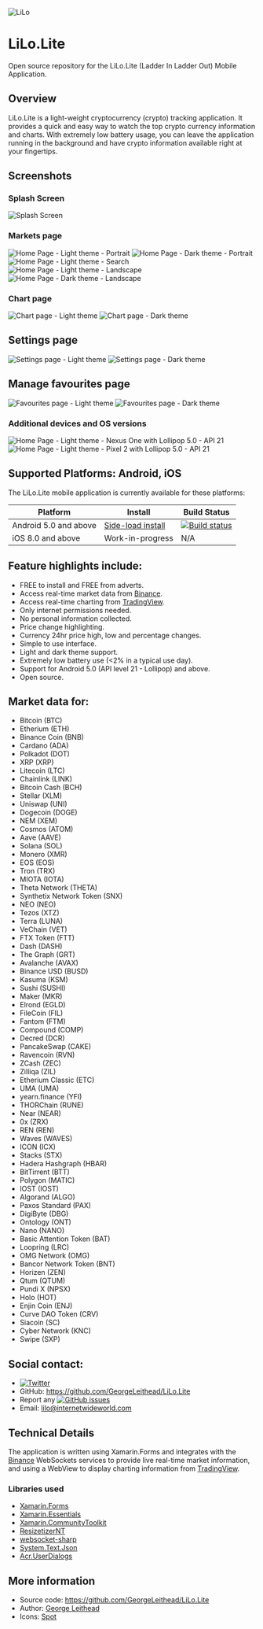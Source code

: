 ![LiLo](Screenshots/launcher_foreground.png "LiLo.Lite - logo")

# LiLo.Lite 
Open source repository for the LiLo.Lite (Ladder In Ladder Out) Mobile Application.

## Overview
LiLo.Lite is a light-weight cryptocurrency (crypto) tracking application.  It provides a quick and easy way to watch the top crypto currency information and charts.  With extremely low battery usage, you can leave the application running in the background and have crypto information available right at your fingertips.

## Screenshots
### Splash Screen
![Splash Screen](Screenshots/SplashScreen.png)
### Markets page
![Home Page - Light theme - Portrait](Screenshots/HomeLight.png)
![Home Page - Dark theme - Portrait](Screenshots/HomeDark.png)
![Home Page - Light theme - Search](Screenshots/HomeLight_Search.png)
![Home Page - Light theme - Landscape](Screenshots/HomeLightL.png)
![Home Page - Dark theme - Landscape](Screenshots/HomeDarkL.png)

### Chart page
![Chart page - Light theme](Screenshots/ChartLight.png)
![Chart page - Dark theme](Screenshots/ChartDark.png)

## Settings page
![Settings page - Light theme](Screenshots/SettingsLight.png)
![Settings page - Dark theme](Screenshots/SettingsDark.png)

## Manage favourites page
![Favourites page - Light theme](Screenshots/FavouritesLight.png)
![Favourites page - Dark theme](Screenshots/FavouritesDark.png)

### Additional devices and OS versions
![Home Page - Light theme - Nexus One with Lollipop 5.0 - API 21](Screenshots/HomeLight_Nexus_One_Lollipop_5.0_API_21.png)
![Home Page - Light theme - Pixel 2 with Lollipop 5.0 - API 21](Screenshots/HomeLight_Pixel_2_Lollipop_5.0_API_21.png)

## Supported Platforms: Android, iOS

The LiLo.Lite mobile application is currently available for these platforms:

| Platform | Install | Build Status |
| -------- | ------- | ------------ |
| Android 5.0 and above | [Side-load install](https://install.appcenter.ms/users/george-internetwideworld.com/apps/LiLo.Lite.Android/distribution_groups/public) | [![Build status](https://build.appcenter.ms/v0.1/apps/4a6daf54-3a40-41b5-b2b2-11f740b0b3c7/branches/master/badge)](https://appcenter.ms)       |
| iOS 8.0 and above | Work-in-progress | N/A       |

## Feature highlights include:
- FREE to install and FREE from adverts.
- Access real-time market data from [Binance](https://www.binance.com/).
- Access real-time charting from [TradingView](https://uk.tradingview.com/).
- Only internet permissions needed.
- No personal information collected.
- Price change highlighting.
- Currency 24hr price high, low and percentage changes.
- Simple to use interface.
- Light and dark theme support.
- Extremely low battery use (<2% in a typical use day).
- Support for Android 5.0 (API level 21 - Lollipop) and above.
- Open source.

## Market data for:
- Bitcoin (BTC)
- Etherium (ETH)
- Binance Coin (BNB)
- Cardano (ADA)
- Polkadot (DOT)
- XRP (XRP)
- Litecoin (LTC)
- Chainlink (LINK)
- Bitcoin Cash (BCH)
- Stellar (XLM)
- Uniswap (UNI)
- Dogecoin (DOGE)
- NEM (XEM)
- Cosmos (ATOM)
- Aave (AAVE)
- Solana (SOL)
- Monero (XMR)
- EOS (EOS)
- Tron (TRX)
- MIOTA (IOTA)
- Theta Network (THETA)
- Synthetix Network Token (SNX)
- NEO (NEO)
- Tezos (XTZ)
- Terra (LUNA)
- VeChain (VET)
- FTX Token (FTT)
- Dash (DASH)
- The Graph (GRT)
- Avalanche (AVAX)
- Binance USD (BUSD)
- Kasuma (KSM)
- Sushi (SUSHI)
- Maker (MKR)
- Elrond (EGLD)
- FileCoin (FIL)
- Fantom (FTM)
- Compound (COMP)
- Decred (DCR)
- PancakeSwap (CAKE)
- Ravencoin (RVN)
- ZCash (ZEC)
- Zilliqa (ZIL)
- Etherium Classic (ETC)
- UMA (UMA)
- yearn.finance (YFI)
- THORChain (RUNE)
- Near (NEAR)
- 0x (ZRX)
- REN (REN)
- Waves (WAVES)
- ICON (ICX)
- Stacks (STX)
- Hadera Hashgraph (HBAR)
- BitTirrent (BTT)
- Polygon (MATIC)
- IOST (IOST)
- Algorand (ALGO)
- Paxos Standard (PAX)
- DigiByte (DBG)
- Ontology (ONT)
- Nano (NANO)
- Basic Attention Token (BAT)
- Loopring (LRC)
- OMG Network (OMG)
- Bancor Network Token (BNT)
- Horizen (ZEN)
- Qtum (QTUM)
- Pundi X (NPSX)
- Holo (HOT)
- Enjin Coin (ENJ)
- Curve DAO Token (CRV)
- Siacoin (SC)
- Cyber Network (KNC)
- Swipe (SXP)

## Social contact:
- [![Twitter](https://img.shields.io/twitter/url/https/twitter.com/LiLoMobileApp.svg?style=social&label=Follow%20%40LiLoMobileApp)](https://twitter.com/LiLoMobileApp)
- GitHub: https://github.com/GeorgeLeithead/LiLo.Lite
- Report any [![GitHub issues](https://img.shields.io/github/issues/GeorgeLeithead/LiLo.Lite)](https://github.com/GeorgeLeithead/LiLo.Lite/issues)
- Email: [lilo@internetwideworld.com](mailto:lilo@internetwideworld.com)

## Technical Details
The application is written using Xamarin.Forms and integrates with the [Binance](https://www.binance.com/) WebSockets services to provide live real-time market information, and using a WebView to display charting information from [TradingView](https://uk.tradingview.com/).

### Libraries used
- [Xamarin.Forms](https://github.com/xamarin/Xamarin.Forms)
- [Xamarin.Essentials](https://github.com/xamarin/Essentials)
- [Xamarin.CommunityToolkit](https://github.com/xamarin/XamarinCommunityToolkit)
- [ResizetizerNT](https://github.com/Redth/ResizetizerNT)
- [websocket-sharp](https://github.com/PingmanTools/websocket-sharp/)
- [System.Text.Json](https://github.com/dotnet/corefx)
- [Acr.UserDialogs](https://github.com/aritchie/userdialogs)

## More information
- Source code: https://github.com/GeorgeLeithead/LiLo.Lite
- Author: [George Leithead](https://twitter.com/GeorgeLeithead/)
- Icons: [Spot]( https://github.com/spothq/cryptocurrency-icons)